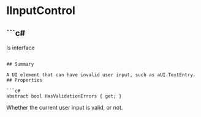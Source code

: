 # IInputControl

## ```c#
Is interface
```

## Summary

A UI element that can have invalid user input, such as aUI.TextEntry.
## Properties

```c#
abstract bool HasValidationErrors { get; } 
```
Whether the current user input is valid, or not.
